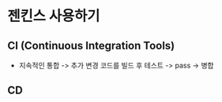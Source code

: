 # 젠킨스 사용하기

## CI (Continuous Integration Tools)

- 지속적인 통합 -> 추가 변경 코드를 빌드 후 테스트 -> pass -> 병합


## CD